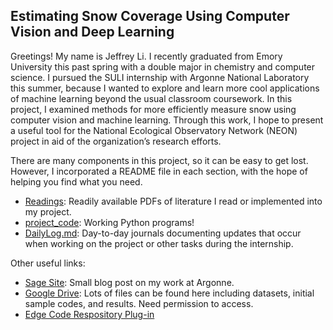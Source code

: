 ## Estimating Snow Coverage Using Computer Vision and Deep Learning

Greetings! My name is Jeffrey Li. I recently graduated from Emory University this past spring with a double major in chemistry and computer science. I pursued the SULI internship with Argonne National Laboratory this summer, because I wanted to explore and learn more cool applications of machine learning beyond the usual classroom coursework. In this project, I examined methods for more efficiently measure snow using computer vision and machine learning. Through this work, I hope to present a useful tool for the National Ecological Observatory Network (NEON) project in aid of the organization’s research efforts. 

There are many components in this project, so it can be easy to get lost. However, I incorporated a README file in each section, with the hope of helping you find what you need. 

* [Readings](./Readings): Readily available PDFs of literature I read or implemented into my project. 
* [project_code](./project_code): Working Python programs!
* [DailyLog.md](./DailyLog.md): Day-to-day journals documenting updates that occur when working on the project or other tasks during the internship.

Other useful links:
* [Sage Site](https://sagecontinuum.org/science/snow-rod-segmentation): Small blog post on my work at Argonne. 
* [Google Drive](https://drive.google.com/drive/folders/17bq1Bkhvm97tHgI4XMZW5_EyXvHYTIy3?usp=sharing): Lots of files can be found here including datasets, initial sample codes, and results. Need permission to access.
* [Edge Code Respository Plug-in](https://github.com/waggle-sensor/plugin-pole-detector)